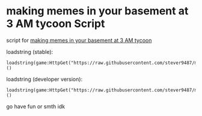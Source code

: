 # making memes in your basement at 3 AM tycoon Script
script for [making memes in your basement at 3 AM tycoon](https://www.roblox.com/games/11346342371/making-memes-in-your-basement-at-3-AM-tycoon)

loadstring (stable):

    loadstring(game:HttpGet("https://raw.githubusercontent.com/stever9487/makingmemesinyourbasement/main/script.lua"))()
loadstring (developer version):

    loadstring(game:HttpGet("https://raw.githubusercontent.com/stever9487/makingmemesinyourbasement/dev/script.lua"))()
go have fun or smth idk